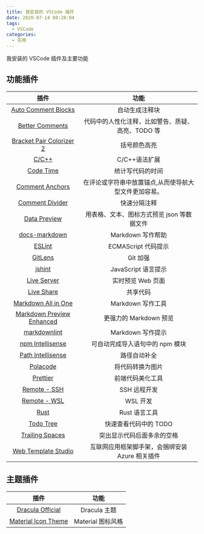 ```yaml
---
title: 我安装的 VSCode 插件
date: 2020-07-14 08:28:04
tags:
  - VSCode
categories:
  - 实用
---
```


我安装的 VSCode 插件及主要功能

<!--more-->

## 功能插件

|                                                          插件                                                           |                         功能                          |
| :---------------------------------------------------------------------------------------------------------------------: | :---------------------------------------------------: |
|        [Auto Comment Blocks](https://marketplace.visualstudio.com/items?itemName=kevinkyang.auto-comment-blocks)        |                    自动生成注释块                     |
|            [Better Comments](https://marketplace.visualstudio.com/items?itemName=aaron-bond.better-comments)            |   代码中的人性化注释，比如警告、质疑、高亮、TODO 等   |
|   [Bracket Pair Colorizer 2](https://marketplace.visualstudio.com/items?itemName=CoenraadS.bracket-pair-colorizer-2)    |                     括号颜色高亮                      |
|                     [C/C++](https://marketplace.visualstudio.com/items?itemName=ms-vscode.cpptools)                     |                     C/C++语法扩展                     |
|               [Code Time](https://marketplace.visualstudio.com/items?itemName=softwaredotcom.swdc-vscode)               |                   统计写代码的时间                    |
|          [Comment Anchors](https://marketplace.visualstudio.com/items?itemName=ExodiusStudios.comment-anchors)          | 在评论或字符串中放置锚点,从而使导航大型文件更加容易。 |
|            [Comment Divider](https://marketplace.visualstudio.com/items?itemName=stackbreak.comment-divider)            |                     快速分隔注释                      |
|        [Data Preview](https://marketplace.visualstudio.com/items?itemName=RandomFractalsInc.vscode-data-preview)        |      用表格、文本、图标方式预览 json 等数据文件       |
|               [docs-markdown](https://marketplace.visualstudio.com/items?itemName=docsmsft.docs-markdown)               |                   Markdown 写作帮助                   |
|                  [ESLint](https://marketplace.visualstudio.com/items?itemName=dbaeumer.vscode-eslint)                   |                  ECMAScript 代码提示                  |
|                     [GitLens](https://marketplace.visualstudio.com/items?itemName=eamodio.gitlens)                      |                       Git 加强                        |
|                      [jshint](https://marketplace.visualstudio.com/items?itemName=dbaeumer.jshint)                      |                  JavaScript 语言提示                  |
|                [Live Server](https://marketplace.visualstudio.com/items?itemName=ritwickdey.LiveServer)                 |                   实时预览 Web 页面                   |
|              [Live Share](https://marketplace.visualstudio.com/items?itemName=MS-vsliveshare.vsliveshare)               |                       共享代码                        |
|          [Markdown All in One](https://marketplace.visualstudio.com/items?itemName=yzhang.markdown-all-in-one)          |                   Markdown 写作工具                   |
|  [Markdown Preview Enhanced](https://marketplace.visualstudio.com/items?itemName=shd101wyy.markdown-preview-enhanced)   |                更强力的 Markdown 预览                 |
|           [markdownlint](https://marketplace.visualstudio.com/items?itemName=DavidAnson.vscode-markdownlint)            |                   Markdown 写作提示                   |
|        [npm Intellisense](https://marketplace.visualstudio.com/items?itemName=christian-kohler.npm-intellisense)        |            可自动完成导入语句中的 npm 模块            |
|       [Path Intellisense](https://marketplace.visualstudio.com/items?itemName=christian-kohler.path-intellisense)       |                     路径自动补全                      |
|                      [Polacode](https://marketplace.visualstudio.com/items?itemName=pnp.polacode)                       |                   将代码转换为图片                    |
|                 [Prettier](https://marketplace.visualstudio.com/items?itemName=esbenp.prettier-vscode)                  |                   前端代码美化工具                    |
|             [Remote - SSH](https://marketplace.visualstudio.com/items?itemName=ms-vscode-remote.remote-ssh)             |                     SSH 远程开发                      |
|             [Remote - WSL](https://marketplace.visualstudio.com/items?itemName=ms-vscode-remote.remote-wsl)             |                       WSL 开发                        |
|                       [Rust](https://marketplace.visualstudio.com/items?itemName=rust-lang.rust)                        |                     Rust 语言工具                     |
|                 [Todo Tree](https://marketplace.visualstudio.com/items?itemName=Gruntfuggly.todo-tree)                  |                 快速查看代码中的 TODO                 |
|            [Trailing Spaces](https://marketplace.visualstudio.com/items?itemName=shardulm94.trailing-spaces)            |              突出显示代码后面多余的空格               |
| [Web Template Studio](https://marketplace.visualstudio.com/items?itemName=WASTeamAccount.WebTemplateStudio-dev-nightly) |    互联网应用框架脚手架，会捆绑安装 Azure 相关插件    |

## 主题插件

|                                                 插件                                                 |       功能        |
| :--------------------------------------------------------------------------------------------------: | :---------------: |
| [Dracula Official](https://marketplace.visualstudio.com/items?itemName=dracula-theme.theme-dracula)  |   Dracula 主题    |
| [Material Icon Theme](https://marketplace.visualstudio.com/items?itemName=PKief.material-icon-theme) | Material 图标风格 |
